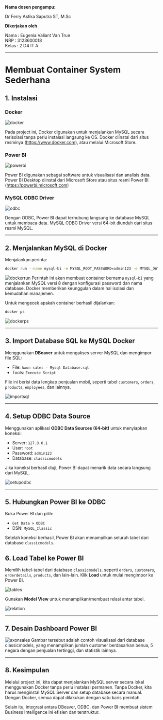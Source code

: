 **Nama dosen pengampu:**

Dr Ferry Astika Saputra ST, M.Sc

**Dikerjakan oleh**

Nama	: Eugenia Valiant Van True  
NRP		: 3123600018  
Kelas	: 2 D4 IT A  

---
# Membuat Container System Sederhana

## 1. Instalasi

### Docker
![docker](/DockerContainer/img/docker.png)

Pada project ini, Docker digunakan untuk menjalankan MySQL secara terisolasi tanpa perlu instalasi langsung ke OS. Docker diinstal dari situs resminya (https://www.docker.com), atau melalui Microsoft Store.

### Power BI
![powerbi](/DockerContainer/img/powerbi.png)

Power BI digunakan sebagai software untuk visualisasi dan analisis data. Power BI Desktop diinstal dari Microsoft Store atau situs resmi Power BI (https://powerbi.microsoft.com) 

### MySQL ODBC Driver
![odbc](/DockerContainer/img/odbc.png)

Dengan ODBC, Power BI dapat terhubung langsung ke database MySQL untuk membaca data. MySQL ODBC Driver versi 64-bit diunduh dari situs resmi MySQL.

---

## 2. Menjalankan MySQL di Docker

Menjalankan perinta:
```bash
docker run --name mysql-bi -e MYSQL_ROOT_PASSWORD=admin123 -e MYSQL_DATABASE=classicmodels -p 3306:3306 -d mysql:8
````
![dockerrun](/DockerContainer/img/dockerrun.png)
Perintah ini akan membuat container bernama `mysql-bi` yang menjalankan MySQL versi 8 dengan konfigurasi password dan nama database. Docker memberikan keunggulan dalam hal isolasi dan kemudahan manajemen.

Untuk mengecek apakah container berhasil dijalankan:

```bash
docker ps
```

![dockerps](/DockerContainer/img/dockerps.png)

---

## 3. Import Database SQL ke MySQL Docker

Menggunakan **DBeaver** untuk mengakses server MySQL dan mengimpor file SQL:

* File: `Axon sales - Mysql Database.sql`
* Tools: `Execute Script`

File ini berisi data lengkap penjualan mobil, seperti tabel `customers`, `orders`, `products`, `employees`, dan lainnya.

![importsql](/DockerContainer/img/importsql.png)

---

## 4. Setup ODBC Data Source

Menggunakan aplikasi **ODBC Data Sources (64-bit)** untuk menyiapkan koneksi:

* Server: `127.0.0.1`
* User: `root`
* Password: `admin123`
* Database: `classicmodels`

Jika koneksi berhasil diuji, Power BI dapat menarik data secara langsung dari MySQL.

![setupodbc](/DockerContainer/img/setupodbc.png)

---

## 5. Hubungkan Power BI ke ODBC

Buka Power BI dan pilih:

* `Get Data > ODBC`
* DSN: `MySQL_Classic`

Setelah koneksi berhasil, Power BI akan menampilkan seluruh tabel dari database `classicmodels`.

## 6. Load Tabel ke Power BI

Memilih tabel-tabel  dari database `classicmodels`, seperti `orders`, `customers`, `orderdetails`, `products`, dan lain-lain. Klik **Load** untuk mulai mengimpor ke Power BI.

![tables](/DockerContainer/img/tables.png)

Gunakan **Model View** untuk menampilkan/membuat relasi antar tabel.

![relation](/DockerContainer/img/relation.png)

---

## 7. Desain Dashboard Power BI

![axonsales](/DockerContainer/img/axonsales.png)
Gambar tersebut adalah contoh visualisasi dari database classicmodels, yang menampilkan jumlah customer berdasarkan benua, 5 negara dengan penjualan tertinggi, dan statistik lainnya.

---

## 8. Kesimpulan

Melalui project ini, kita dapat menjalankan MySQL server secara lokal menggunakan Docker tanpa perlu instalasi permanen. Tanpa Docker, kita harus menginstal MySQL Server dan setup database secara manual. Dengan Docker, semua dapat dilakukan dengan satu baris perintah.

Selain itu, integrasi antara DBeaver, ODBC, dan Power BI membuat sistem Business Intelligence ini efisien dan terstruktur.
